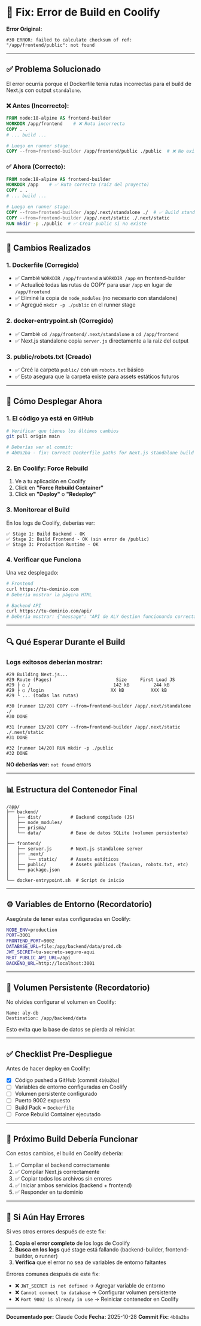 # 🔧 Fix: Error de Build en Coolify

**Error Original:**
```
#30 ERROR: failed to calculate checksum of ref: "/app/frontend/public": not found
```

---

## ✅ Problema Solucionado

El error ocurría porque el Dockerfile tenía rutas incorrectas para el build de Next.js con output `standalone`.

### ❌ Antes (Incorrecto):

```dockerfile
FROM node:18-alpine AS frontend-builder
WORKDIR /app/frontend    # ❌ Ruta incorrecta
COPY . .
# ... build ...

# Luego en runner stage:
COPY --from=frontend-builder /app/frontend/public ./public  # ❌ No existía
```

### ✅ Ahora (Correcto):

```dockerfile
FROM node:18-alpine AS frontend-builder
WORKDIR /app    # ✅ Ruta correcta (raíz del proyecto)
COPY . .
# ... build ...

# Luego en runner stage:
COPY --from=frontend-builder /app/.next/standalone ./  # ✅ Build standalone
COPY --from=frontend-builder /app/.next/static ./.next/static
RUN mkdir -p ./public  # ✅ Crear public si no existe
```

---

## 📝 Cambios Realizados

### 1. **Dockerfile** (Corregido)
- ✅ Cambié `WORKDIR /app/frontend` a `WORKDIR /app` en frontend-builder
- ✅ Actualicé todas las rutas de COPY para usar `/app` en lugar de `/app/frontend`
- ✅ Eliminé la copia de `node_modules` (no necesario con standalone)
- ✅ Agregué `mkdir -p ./public` en el runner stage

### 2. **docker-entrypoint.sh** (Corregido)
- ✅ Cambié `cd /app/frontend/.next/standalone` a `cd /app/frontend`
- ✅ Next.js standalone copia `server.js` directamente a la raíz del output

### 3. **public/robots.txt** (Creado)
- ✅ Creé la carpeta `public/` con un `robots.txt` básico
- ✅ Esto asegura que la carpeta existe para assets estáticos futuros

---

## 🚀 Cómo Desplegar Ahora

### 1. El código ya está en GitHub

```bash
# Verificar que tienes los últimos cambios
git pull origin main

# Deberías ver el commit:
# 4b0a2ba - fix: Correct Dockerfile paths for Next.js standalone build
```

### 2. En Coolify: Force Rebuild

1. Ve a tu aplicación en Coolify
2. Click en **"Force Rebuild Container"**
3. Click en **"Deploy"** o **"Redeploy"**

### 3. Monitorear el Build

En los logs de Coolify, deberías ver:

```
✅ Stage 1: Build Backend - OK
✅ Stage 2: Build Frontend - OK (sin error de /public)
✅ Stage 3: Production Runtime - OK
```

### 4. Verificar que Funciona

Una vez desplegado:

```bash
# Frontend
curl https://tu-dominio.com
# Debería mostrar la página HTML

# Backend API
curl https://tu-dominio.com/api/
# Debería mostrar: {"message": "API de ALY Gestion funcionando correctamente"}
```

---

## 🔍 Qué Esperar Durante el Build

### Logs exitosos deberían mostrar:

```
#29 Building Next.js...
#29 Route (Pages)                        Size     First Load JS
#29 ├ ○ /                               142 kB         244 kB
#29 ├ ○ /login                         XX kB          XXX kB
#29 └ ... (todas las rutas)

#30 [runner 12/20] COPY --from=frontend-builder /app/.next/standalone ./
#30 DONE

#31 [runner 13/20] COPY --from=frontend-builder /app/.next/static ./.next/static
#31 DONE

#32 [runner 14/20] RUN mkdir -p ./public
#32 DONE
```

**NO deberías ver:** `not found` errors

---

## 📊 Estructura del Contenedor Final

```
/app/
├── backend/
│   ├── dist/           # Backend compilado (JS)
│   ├── node_modules/
│   ├── prisma/
│   └── data/           # Base de datos SQLite (volumen persistente)
│
├── frontend/
│   ├── server.js       # Next.js standalone server
│   ├── .next/
│   │   └── static/     # Assets estáticos
│   ├── public/         # Assets públicos (favicon, robots.txt, etc)
│   └── package.json
│
└── docker-entrypoint.sh  # Script de inicio
```

---

## ⚙️ Variables de Entorno (Recordatorio)

Asegúrate de tener estas configuradas en Coolify:

```bash
NODE_ENV=production
PORT=3001
FRONTEND_PORT=9002
DATABASE_URL=file:/app/backend/data/prod.db
JWT_SECRET=tu-secreto-seguro-aqui
NEXT_PUBLIC_API_URL=/api
BACKEND_URL=http://localhost:3001
```

---

## 💾 Volumen Persistente (Recordatorio)

No olvides configurar el volumen en Coolify:

```
Name: aly-db
Destination: /app/backend/data
```

Esto evita que la base de datos se pierda al reiniciar.

---

## ✅ Checklist Pre-Despliegue

Antes de hacer deploy en Coolify:

- [x] Código pushed a GitHub (commit `4b0a2ba`)
- [ ] Variables de entorno configuradas en Coolify
- [ ] Volumen persistente configurado
- [ ] Puerto 9002 expuesto
- [ ] Build Pack = `Dockerfile`
- [ ] Force Rebuild Container ejecutado

---

## 🎉 Próximo Build Debería Funcionar

Con estos cambios, el build en Coolify debería:

1. ✅ Compilar el backend correctamente
2. ✅ Compilar Next.js correctamente
3. ✅ Copiar todos los archivos sin errores
4. ✅ Iniciar ambos servicios (backend + frontend)
5. ✅ Responder en tu dominio

---

## 🐛 Si Aún Hay Errores

Si ves otros errores después de este fix:

1. **Copia el error completo** de los logs de Coolify
2. **Busca en los logs** qué stage está fallando (backend-builder, frontend-builder, o runner)
3. **Verifica** que el error no sea de variables de entorno faltantes

Errores comunes después de este fix:
- ❌ `JWT_SECRET is not defined` → Agregar variable de entorno
- ❌ `Cannot connect to database` → Configurar volumen persistente
- ❌ `Port 9002 is already in use` → Reiniciar contenedor en Coolify

---

**Documentado por:** Claude Code
**Fecha:** 2025-10-28
**Commit Fix:** `4b0a2ba`
